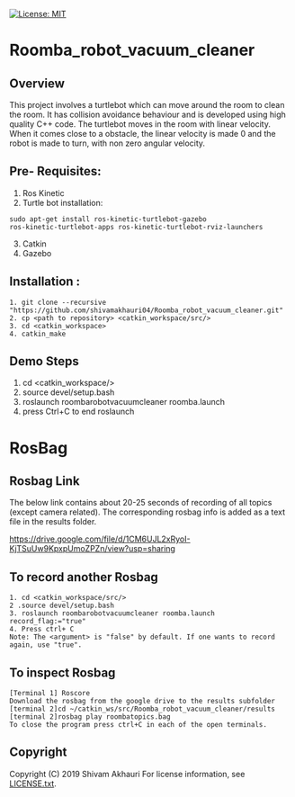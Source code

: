 [![License: MIT](https://img.shields.io/badge/License-MIT-green.svg)](https://github.com/shivamakhauri04/Roomba_robot_vacuum_cleaner/blob/Week12_HW/LICENSE.txt)
# Roomba_robot_vacuum_cleaner

## Overview
This project involves a turtlebot which can move around the room to clean the room. It has collision avoidance behaviour and is developed using high quality C++ code.
The turtlebot moves in the room with linear velocity. When it comes close to a obstacle, the linear velocity is made 0 and the robot is made to turn, with non zero angular velocity.

## Pre- Requisites:
1. Ros Kinetic
2. Turtle bot installation: 

```
sudo apt-get install ros-kinetic-turtlebot-gazebo 
ros-kinetic-turtlebot-apps ros-kinetic-turtlebot-rviz-launchers
```

3. Catkin
4. Gazebo

## Installation :
```
1. git clone --recursive "https://github.com/shivamakhauri04/Roomba_robot_vacuum_cleaner.git"
2. cp <path to repository> <catkin_workspace/src/>
3. cd <catkin_workspace>
4. catkin_make
```

## Demo Steps
1. cd <catkin_workspace/>
2. source devel/setup.bash
3. roslaunch roombarobotvacuumcleaner roomba.launch
4. press Ctrl+C to end roslaunch

# RosBag

## Rosbag Link 
The below link contains about 20-25 seconds of recording of all topics (except camera related). The corresponding rosbag info is added as a text file in the results folder.

https://drive.google.com/file/d/1CM6UJL2xRyoI-KjTSuUw9KpxpUmoZPZn/view?usp=sharing

## To record another Rosbag

```
1. cd <catkin_workspace/src/>
2 .source devel/setup.bash
3. roslaunch roombarobotvacuumcleaner roomba.launch record_flag:="true"
4. Press ctrl+ C
Note: The <argument> is "false" by default. If one wants to record again, use "true".
```

## To inspect Rosbag
```
[Terminal 1] Roscore
Download the rosbag from the google drive to the results subfolder
[terminal 2]cd ~/catkin_ws/src/Roomba_robot_vacuum_cleaner/results
[terminal 2]rosbag play roombatopics.bag
To close the program press ctrl+C in each of the open terminals.
```

## Copyright

Copyright (C) 2019 Shivam Akhauri
For license information, see [LICENSE.txt](LICENSE.txt).

